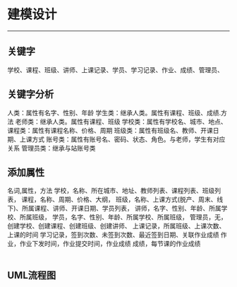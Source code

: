 # 建模设计

---

## 关键字
学校、课程、班级、讲师、上课记录、学员、学习记录、作业、成绩、管理员、

## 关键字分析
人类：属性有名字、性别、年龄
学生类：继承人类。属性有课程、班级、成绩.方法
老师类：继承人类。属性有课程、班级
学校类：属性有学校名、城市、地点、
课程类：属性有课程名称、价格、周期
班级类：属性有班级名、教师、开课日期、上课方式
账号类：属性有账号名、密码、状态、角色。与老师，学生有对应关系
管理员类：继承与站账号类

## 添加属性
名词,属性，方法
学校，名称、所在城市、地址、教师列表、课程列表、班级列表，
课程，名称、周期、价格、大纲，
班级，名称、上课方式(脱产、周末、线下)、所属课程、讲师、开课日期、学员列表，
讲师，名字、性别、年龄、所属学校、所属班级，
学员，名字、性别、年龄、所属学校、所属班级，
管理员，无，创建学校、创建课程、创建班级、创建讲师、
上课记录，所属班级、上课次数、上课的时间
学习记录，签到次数、未签到次数、最近签到日期、关联作业成绩
作业，作业下发时间，作业提交时间，作业成绩
成绩，每节课的作业成绩
<table>

</table>

## UML流程图